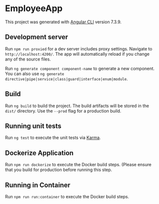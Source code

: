 # EmployeeApp

This project was generated with [Angular CLI](https://github.com/angular/angular-cli) version 7.3.9.

## Development server

Run `npm run proxied` for a dev server includes proxy settings. Navigate to `http://localhost:4200/`. The app will automatically reload if you change any of the source files.



Run `ng generate component component-name` to generate a new component. You can also use `ng generate directive|pipe|service|class|guard|interface|enum|module`.

## Build

Run `ng build` to build the project. The build artifacts will be stored in the `dist/` directory. Use the `--prod` flag for a production build.



## Running unit tests

Run `ng test` to execute the unit tests via [Karma](https://karma-runner.github.io).

## Dockerize Application

Run `npm run dockerize` to execute the Docker build steps. (Please ensure that you build for production before running this step.

## Running in Container
Run `npm run run:container` to execute the Docker build steps. 


